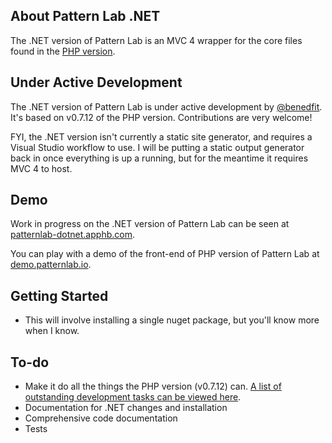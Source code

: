 ## About Pattern Lab .NET

The .NET version of Pattern Lab is an MVC 4 wrapper for the core files found in the [PHP version](https://github.com/pattern-lab/patternlab-php).

## Under Active Development

The .NET version of Pattern Lab is under active development by [@benedfit](https://twitter.com/benedfit). It's based on v0.7.12 of the PHP version. Contributions are very welcome!

FYI, the .NET version isn't currently a static site generator, and requires a Visual Studio workflow to use. I will be putting a static output generator back in once everything is up a running, but for the meantime it requires MVC 4 to host.

## Demo

Work in progress on the .NET version of Pattern Lab can be seen at [patternlab-dotnet.apphb.com](http://patternlab-dotnet.apphb.com/).

You can play with a demo of the front-end of PHP version of Pattern Lab at [demo.patternlab.io](http://demo.patternlab.io).

## Getting Started

* This will involve installing a single nuget package, but you'll know more when I know.

## To-do

* Make it do all the things the PHP version (v0.7.12) can. [A list of outstanding development tasks can be viewed here](https://github.com/benedfit/patternlab-dotnet/issues?labels=v0.7.12&page=1&state=open).
* Documentation for .NET changes and installation
* Comprehensive code documentation
* Tests
